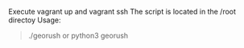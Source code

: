 Execute vagrant up and vagrant ssh
The script is located in the /root directoy 
Usage:
> ./georush <parms> 
or 
> python3 georush <params>
